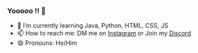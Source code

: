 ### Yooooo !! 👋
- 🌱 I’m currently learning Java, Python, HTML, CSS, JS
- 📫 How to reach me: DM me on [Instagram](https://www.instagram.com/arhero.katkid/) or Join my [Discord](https://discord.gg/qrBHF5aXKt)
- 😄 Pronouns: He/Him
<!--
**ARhero/ARhero** is a ✨ _special_ ✨ repository because its `README.md` (this file) appears on your GitHub profile.

Here are some ideas to get you started:

- 🔭 I’m currently working on ...
- 🌱 I’m currently learning ...
- 👯 I’m looking to collaborate on ...
- 🤔 I’m looking for help with ...
- 💬 Ask me about ...
- 📫 How to reach me: ...
- 😄 Pronouns: ...
- ⚡ Fun fact: ...
-->
